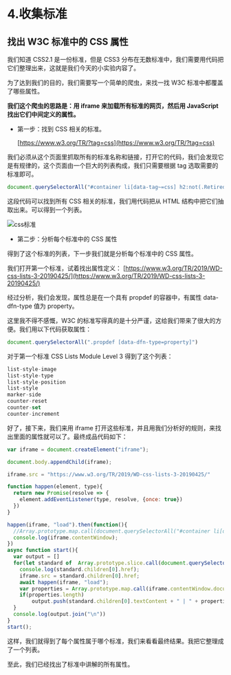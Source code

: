 # 4.收集标准
## 找出 W3C 标准中的 CSS 属性

 我们知道 CSS2.1 是一份标准，但是 CSS3 分布在无数标准中，我们需要用代码把它们整理出来，这就是我们今天的小实验内容了。

 为了达到我们的目的，我们需要写一个简单的爬虫，来找一找 W3C 标准中都覆盖了哪些属性。

**我们这个爬虫的思路是：用 iframe 来加载所有标准的网页，然后用 JavaScript 找出它们中间定义的属性。**

- 第一步：找到 CSS 相关的标准。

	[https://www.w3.org/TR/?tag=css](https://www.w3.org/TR/?tag=css)

我们必须从这个页面里抓取所有的标准名称和链接，打开它的代码，我们会发现它是有规律的，这个页面由一个巨大的列表构成，我们只需要根据 tag 选取需要的标准即可。
```javascript
document.querySelectorAll("#container li[data-tag~=css] h2:not(.Retired):not(.GroupNote)")
```
这段代码可以找到所有 CSS 相关的标准，我们用代码把从 HTML 结构中把它们抽取出来。可以得到一个列表。

<img :src="$withBase('/images/cssstd.png')" alt="css标准">

- 第二步：分析每个标准中的 CSS 属性

得到了这个标准的列表，下一步我们就是分析每个标准中的 CSS 属性。

我们打开第一个标准，试着找出属性定义：
[https://www.w3.org/TR/2019/WD-css-lists-3-20190425/](https://www.w3.org/TR/2019/WD-css-lists-3-20190425/)

经过分析，我们会发现，属性总是在一个具有 propdef 的容器中，有属性 data-dfn-type 值为 property。

这里我不得不感慨，W3C 的标准写得真的是十分严谨，这给我们带来了很大的方便。我们用以下代码获取属性：
```javascript
document.querySelectorAll(".propdef [data-dfn-type=property]")
```

对于第一个标准 CSS Lists Module Level 3 得到了这个列表：

```javascript
list-style-image
list-style-type
list-style-position
list-style
marker-side
counter-reset
counter-set
counter-increment
```
好了，接下来，我们来用 iframe 打开这些标准，并且用我们分析好的规则，来找出里面的属性就可以了。最终成品代码如下：
```javascript
var iframe = document.createElement("iframe");

document.body.appendChild(iframe);

iframe.src = "https://www.w3.org/TR/2019/WD-css-lists-3-20190425/"

function happen(element, type){
  return new Promise(resolve => {
    element.addEventListener(type, resolve, {once: true})
  })
}

happen(iframe, "load").then(function(){
  //Array.prototype.map.call(document.querySelectorAll("#container li[data-tag~=css] h2"), e=> e.children[0].href + " |\t" + e.children[0].textContent).join("\n")
  console.log(iframe.contentWindow);
})
async function start(){
  var output = []
  for(let standard of  Array.prototype.slice.call(document.querySelectorAll("#container li[data-tag~=css] h2:not(.Retired):not(.GroupNote)"))) {
    console.log(standard.children[0].href);
    iframe.src = standard.children[0].href;
    await happen(iframe, "load");
    var properties = Array.prototype.map.call(iframe.contentWindow.document.querySelectorAll(".propdef [data-dfn-type=property]"), e => e.childNodes[0].textContent);
    if(properties.length)
        output.push(standard.children[0].textContent + " | " + properties.join(", "));
  }
  console.log(output.join("\n"))
}
start();
```

这样，我们就得到了每个属性属于哪个标准，我们来看看最终结果。我把它整理成了一个列表。

<ME-img url="/images/cssstd2.jpg"/>

至此，我们已经找出了标准中讲解的所有属性。
